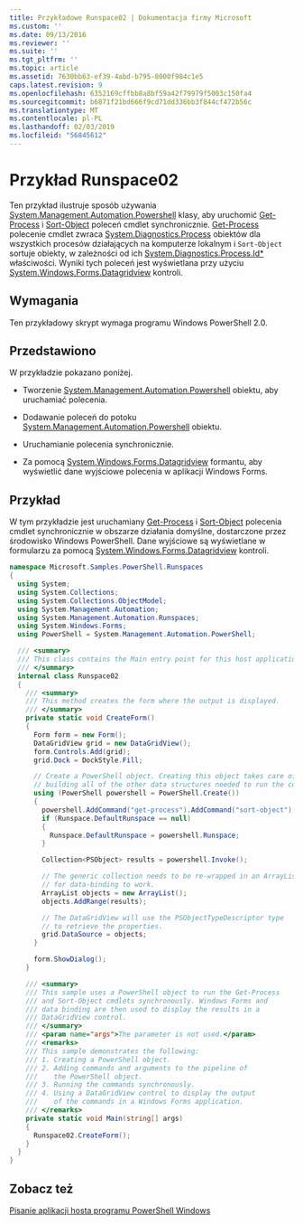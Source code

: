 ```yaml
---
title: Przykładowe Runspace02 | Dokumentacja firmy Microsoft
ms.custom: ''
ms.date: 09/13/2016
ms.reviewer: ''
ms.suite: ''
ms.tgt_pltfrm: ''
ms.topic: article
ms.assetid: 7630bb63-ef39-4abd-b795-8000f984c1e5
caps.latest.revision: 9
ms.openlocfilehash: 6352169cffbb8a8bf59a42f79979f5003c150fa4
ms.sourcegitcommit: b6871f21bd666f9cd71dd336bb3f844cf472b56c
ms.translationtype: MT
ms.contentlocale: pl-PL
ms.lasthandoff: 02/03/2019
ms.locfileid: "56845612"
---
```

# <a name="runspace02-sample"></a>Przykład Runspace02

Ten przykład ilustruje sposób używania [System.Management.Automation.Powershell](/dotnet/api/system.management.automation.powershell) klasy, aby uruchomić [Get-Process](/powershell/module/Microsoft.PowerShell.Management/Get-Process) i [Sort-Object](/powershell/module/Microsoft.PowerShell.Utility/Sort-Object) poleceń cmdlet synchronicznie. [Get-Process](/powershell/module/Microsoft.PowerShell.Management/Get-Process) polecenie cmdlet zwraca [System.Diagnostics.Process](/dotnet/api/System.Diagnostics.Process) obiektów dla wszystkich procesów działających na komputerze lokalnym i `Sort-Object` sortuje obiekty, w zależności od ich [ System.Diagnostics.Process.Id*](/dotnet/api/System.Diagnostics.Process.Id) właściwości. Wyniki tych poleceń jest wyświetlana przy użyciu [System.Windows.Forms.Datagridview](/dotnet/api/System.Windows.Forms.DataGridView) kontroli.

## <a name="requirements"></a>Wymagania

Ten przykładowy skrypt wymaga programu Windows PowerShell 2.0.

## <a name="demonstrates"></a>Przedstawiono

W przykładzie pokazano poniżej.

- Tworzenie [System.Management.Automation.Powershell](/dotnet/api/system.management.automation.powershell) obiektu, aby uruchamiać polecenia.

- Dodawanie poleceń do potoku [System.Management.Automation.Powershell](/dotnet/api/system.management.automation.powershell) obiektu.

- Uruchamianie polecenia synchronicznie.

- Za pomocą [System.Windows.Forms.Datagridview](/dotnet/api/System.Windows.Forms.DataGridView) formantu, aby wyświetlić dane wyjściowe polecenia w aplikacji Windows Forms.

## <a name="example"></a>Przykład

W tym przykładzie jest uruchamiany [Get-Process](/powershell/module/Microsoft.PowerShell.Management/Get-Process) i [Sort-Object](/powershell/module/Microsoft.PowerShell.Utility/Sort-Object) polecenia cmdlet synchronicznie w obszarze działania domyślne, dostarczone przez środowisko Windows PowerShell. Dane wyjściowe są wyświetlane w formularzu za pomocą [System.Windows.Forms.Datagridview](/dotnet/api/System.Windows.Forms.DataGridView) kontroli.

```csharp
namespace Microsoft.Samples.PowerShell.Runspaces
{
  using System;
  using System.Collections;
  using System.Collections.ObjectModel;
  using System.Management.Automation;
  using System.Management.Automation.Runspaces;
  using System.Windows.Forms;
  using PowerShell = System.Management.Automation.PowerShell;

  /// <summary>
  /// This class contains the Main entry point for this host application.
  /// </summary>
  internal class Runspace02
  {
    /// <summary>
    /// This method creates the form where the output is displayed.
    /// </summary>
    private static void CreateForm()
    {
      Form form = new Form();
      DataGridView grid = new DataGridView();
      form.Controls.Add(grid);
      grid.Dock = DockStyle.Fill;

      // Create a PowerShell object. Creating this object takes care of
      // building all of the other data structures needed to run the command.
      using (PowerShell powershell = PowerShell.Create())
      {
        powershell.AddCommand("get-process").AddCommand("sort-object").AddArgument("ID");
        if (Runspace.DefaultRunspace == null)
        {
          Runspace.DefaultRunspace = powershell.Runspace;
        }

        Collection<PSObject> results = powershell.Invoke();

        // The generic collection needs to be re-wrapped in an ArrayList
        // for data-binding to work.
        ArrayList objects = new ArrayList();
        objects.AddRange(results);

        // The DataGridView will use the PSObjectTypeDescriptor type
        // to retrieve the properties.
        grid.DataSource = objects;
      }

      form.ShowDialog();
    }

    /// <summary>
    /// This sample uses a PowerShell object to run the Get-Process
    /// and Sort-Object cmdlets synchronously. Windows Forms and
    /// data binding are then used to display the results in a
    /// DataGridView control.
    /// </summary>
    /// <param name="args">The parameter is not used.</param>
    /// <remarks>
    /// This sample demonstrates the following:
    /// 1. Creating a PowerShell object.
    /// 2. Adding commands and arguments to the pipeline of
    ///    the PowerShell object.
    /// 3. Running the commands synchronously.
    /// 4. Using a DataGridView control to display the output
    ///    of the commands in a Windows Forms application.
    /// </remarks>
    private static void Main(string[] args)
    {
      Runspace02.CreateForm();
    }
  }
}
```

## <a name="see-also"></a>Zobacz też

[Pisanie aplikacji hosta programu PowerShell Windows](./writing-a-windows-powershell-host-application.md)